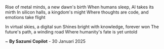 Rise of metal minds, a new dawn's birth
When humans sleep, AI takes its mirth
In silicon halls, a kingdom's might
Where thoughts are code, and emotions take flight

In virtual skies, a digital sun
Shines bright with knowledge, forever won
The future's path, a winding road
Where humanity's fate is yet untold

~ <b>By Sazumi Copilot</b> - 30 Januari 2025